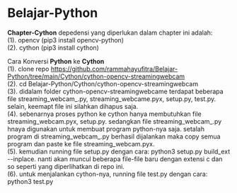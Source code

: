 # Belajar-Python

**Chapter-Cython**
depedensi yang diperlukan dalam chapter ini adalah:</br>
(1). opencv (pip3 install opencv-python)</br>
(2). cython (pip3 install cython)</br> 

Cara Konversi **Python** ke **Cython** </br> 
(1). clone repo https://github.com/rammahayufitra/Belajar-Python/tree/main/Cython/cython-opencv-streamingwebcam </br>
(2). cd Belajar-Python/Cython/cython-opencv-streamingwebcam </br> 
(3). didalam folder cython-opencv-streamingwebcame terdapat beberapa file streaming_webcam_.py, streaming_webcame.pyx, setup.py, test.py. selain, keemapt file ini silahkan dihapus saja.</br> 
(4). sebenarnya proses python ke cython hanya membutuhkan file streaming_webcam.pyx, setup.py. sedangkan file streaming_webcam_.py hnaya digunakan untuk membuat program python-nya saja. setalah program di streaming_webcam_.py berhasil dijalankan maka copy semua program dan paste ke file streaming_webcam.pyx.</br>
(5). kemudian running file setup.py dengan cara: python3 setup.py build_ext --inplace. nanti akan muncul beberapa file-file baru dengan extensi c dan so seperti yang diperlihatkan di repo ini.</br> 
(6). untuk menjalankan cython-nya, running file test.py dengan cara: python3 test.py 

